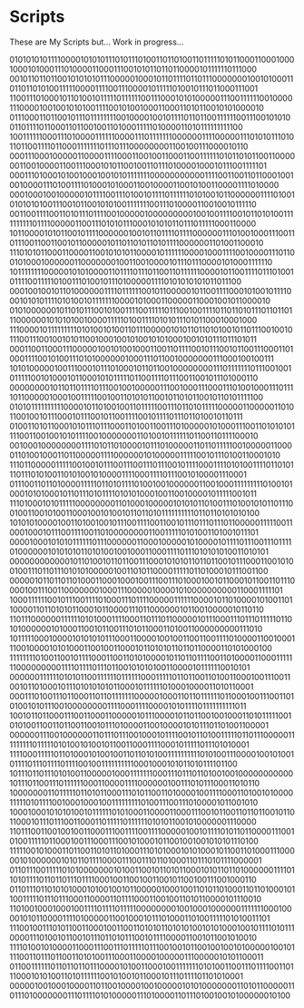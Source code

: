 # Scripts
These are My Scripts but... Work in progress... 

0101010101111000010101011101011101001101101001101111101011000110001000100010100011101000011000111001010110110110000101111110111000
0010110110110010101010111000001000101101111011011100000001001010001101101101010011111000011110011100001011111010010111011000111001
1100111010001011010010111110111111001110001010100000111001111110010000111000010010010101001111001010010001100011010110010101000010
0111000110110010111011111111001000010010111101101100111111001110010101001101111011000110110010011010001111101000011010111111111100
1001111110001110100001111110000111011111110000001111000001110101011101011011001111011000111111101110111000000001100100111000010110
0001110001000001100001111000110010011000110011111101011010110011000000110010000110011100010101100100110111010000100010111001111101
0001110100010100100010010101111111000000000001111001100110110001001001000011101001111010001010001100100001100101001100001111010000
0001000100100000101111001110100101111011111101010010110000001111010010101010100111001011001010100111111100111010000110010010111110
0011001111001101011101111001000001000000000100100111100101101010011111111110111100000110011101010111000101010110111011111000110000
1011000010101100101111000000100101101111011110000001110100100011100110111001100110010110000010110110101101011110000001101001100010
1110101011000110000110010101011000010111111000010001111001000011101100101000100000011000000010011001000010111011100001010001111110
1011111111000001010100001101111011101100110111111000010110011110111010010111100111110100111010010111010000011110101010101011011100
0001001001011010000001111011111100101100000101100111100010100101111000101010111101010010111111100001010001100000110001001011000010
0101000000101101011100101001111001111101110010011110110110101110110110111000000101010100100001111101001111010101110101100010001000
1110000101111111110101001010011011100000101011011010100101101110010010111001110010010101100100010010100101010001001010111011101011
0001100110001110000010010100100011001101111001011100101100111000110100011110010100111010100000010001110110010000000111000100100111
1010100000100111000101110100010110110010000000011101111111011100100101111100101000101100010101111101100111101110011001011101000110
0000000010110110111101110010010000011100100011100011101001000111011110110000010001001111100100110101011001011010110010110101111100
0101011111111110000101101001001101111100111011010111110000011000001101011001001011100010111001011001111001011110111011010010110111
0100110101100010101110111000110100110011101000001010001110011010101011110011001001010111100100000001101001011111101100110111100010
0010001000000001111010110100001011101000001101101111100100000110000110100100011011000001111000000101000001111100101110100110001010
1110110000011111001001011100111001110111001011110001111010100111101101011101110101001101010010100001111000111101110010100001110001
0111001101101000011111011010111101001001000000110010001111111110100101000101010001011011101011110101010001001100100001011111001011
1110100010101111100000000110100010000010101011010011101001010110111001001100101001100010010100101101101011111111110110110101010100
1010101000010011010010010111001111001100101110111011101100000111110011000100010111001111001101000000001100111110101001101001011101
0000100010101011111101110000001100010000010100001011110111001110111101000000101010101101010010010001100011110111010101010011010101
0000000000001011010010110110011100010101011011011001011100011001010010011101101110101010000010011010110000111110110100010111001100
0000010110110110100011000100010011100111010001001011000101100110111000010011100110000000100011100000100001010000000000110001111101
1000111111001011100111101000111011110000011111100001011010000101001101100001101101010110001011000011101100000010110010000010110110
1101110000001111110101000111100011011101100000101110001110111011111011010100000010100011001011001110101100011010011000000000111010
1011111000100001010101011100011000010010011001100111101000011001000111001000010101000110010011000101101010110110110000110101000100
1111111101001100101111000110011010100001011011011110011010000110001111111000000000111101111011101100101010100110000101111110010101
0000001111110101011001111110111111000111110110110011010011000100111001100101101000101110101010101100010111111010001000011010110001
0001110100111011000110110111111100000100011011011111101100010011100110101001010111001000000001111000111100001010111101111111111011
1001011011000111001100011000001011100001011011001001000110101111100101010011001101100110010111010000110010000101011101101001100001
0000001110010000001101110111001000101111001011010011111011011100000111111111011111010100101001011001100011110001011111011101010001
1111000111110110100010100100110110101001111111111010100111000010010100101111011101111011110010011111111110001000101011010111101100
1011101101110101001100000100011111110001110111011010010010000000000010111011001110111111000110000111100000010011101011100011010110
1000000011011111011010110001110101100110100001001111000110100101000011111010111100100010001001111111110100111001110100001011001010
1000100010101010010111111010100011000011000111001011001101101100101101100010111011100110001101111101111110101011001010000001110000
1101110011001001001100011100111100111100000100101111010110110000111001010011111011000100111000111001010001011001001001010101110100
1111100101000110110011010110100011101010001010100010110011010001110000010100000010101101111000011100111011010001101110101111000001
0110111001111101010000000101001100101101011000101011011010000001111011010111101101101110111100010011001001100101100100111001000110
0110111011010101000101001001011000001000100110101101000110110100010110011111011101110001100001101111000110010011010110000101110010
1101001000100010011110111101111100000000100100010000001111111000100001010110000111101000001100100010111010001101001111101010011101
1110010011101011001100010011001101010110101010010101000100101111010111000011101001011001011101101011100101111000011001011001010010
1111010010100001100011100111011111011100100101100100100101000001001011110011011101100110101001110001100001000001110000010101100011
0110011111101101101101110000101001100010011111110101001100111011110011011100010101001101011111100101001011000101110111101101010001
0000010010001000011011001000010010000010101000000011010110000011011101000000011101111010100000111010000110111010010010100000010100
